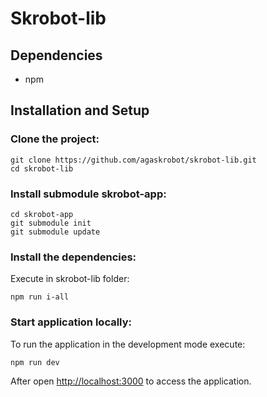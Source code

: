 # Skrobot-lib

## Dependencies

- npm 

## Installation and Setup

### Clone the project:

    git clone https://github.com/agaskrobot/skrobot-lib.git
    cd skrobot-lib
    
### Install submodule skrobot-app:

    cd skrobot-app
    git submodule init
    git submodule update
    

### Install the dependencies:

Execute in skrobot-lib folder: 

    npm run i-all

### Start application locally:

To run the application in the development mode execute:

    npm run dev

After open [http://localhost:3000](http://localhost:3000) to access the application.


      
